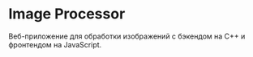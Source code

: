 # Image Processor

Веб-приложение для обработки изображений с бэкендом на C++ и фронтендом на JavaScript.
